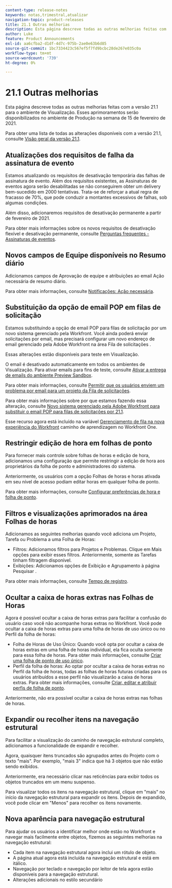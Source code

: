 ```yaml
---
content-type: release-notes
keywords: notas,trimestral,atualizar
navigation-topic: product-releases
title: 21.1 Outras melhorias
description: Esta página descreve todas as outras melhorias feitas com a versão 21.1 para o ambiente de Visualização. Esses aprimoramentos serão disponibilizados no ambiente de Produção na semana de 15 de fevereiro de 2021.
author: Luke
feature: Product Announcements
exl-id: aa6cfba2-d1df-4d7c-975b-2ae0e63b6d85
source-git-commit: 1bc7334423c567ef5f7fd9bcbc28de267e035c0a
workflow-type: tm+mt
source-wordcount: '739'
ht-degree: 0%

---
```


# 21.1 Outras melhorias

Esta página descreve todas as outras melhorias feitas com a versão 21.1 para o ambiente de Visualização. Esses aprimoramentos serão disponibilizados no ambiente de Produção na semana de 15 de fevereiro de 2021.

Para obter uma lista de todas as alterações disponíveis com a versão 21.1, consulte [Visão geral da versão 21.1](../../../product-announcements/product-releases/21.1-release-activity/21-1-release-overview.md).

## Atualizações dos requisitos de falha da assinatura de evento

Estamos atualizando os requisitos de desativação temporária das falhas de assinatura de evento. Além dos requisitos existentes, as Assinaturas de eventos agora serão desabilitadas se não conseguirem obter um delivery bem-sucedido em 2000 tentativas. Trata-se de reforçar a atual regra de fracasso de 70%, que pode conduzir a montantes excessivos de falhas, sob algumas condições.

Além disso, adicionaremos requisitos de desativação permanente a partir de fevereiro de 2021.

Para obter mais informações sobre os novos requisitos de desativação flexível e desativação permanente, consulte [Perguntas frequentes - Assinaturas de eventos](../../../wf-api/general/event-subs-faq.md).

## Novos campos de Equipe disponíveis no Resumo diário

Adicionamos campos de Aprovação de equipe e atribuições ao email Ação necessária de resumo diário.

Para obter mais informações, consulte [Notificações: Ação necessária](../../../workfront-basics/using-notifications/notifications-action-needed.md).

## Substituição da opção de email POP em filas de solicitação

Estamos substituindo a opção de email POP para filas de solicitação por um novo sistema gerenciado pela Workfront. Você ainda poderá enviar solicitações por email, mas precisará configurar um novo endereço de email gerenciado pela Adobe Workfront na área Fila de solicitações .

Essas alterações estão disponíveis para teste em Visualização.

O email é desativado automaticamente em todos os ambientes de Visualização. Para ativar emails para fins de teste, consulte [Ativar a entrega de emails do ambiente Preview Sandbox](../../../workfront-basics/using-notifications/enable-delivery-emails-from-preview-sandbox-environment.md).

Para obter mais informações, consulte [Permitir que os usuários enviem um problema por email para um projeto da Fila de solicitações](/help/quicksilver/manage-work/requests/create-requests/enable-email-issues-into-projects.md).

Para obter mais informações sobre por que estamos fazendo essa alteração, consulte [Novo sistema gerenciado pela Adobe Workfront para substituir o email POP para filas de solicitações por 21.1](../../../product-announcements/announcements/announcement-archive/pop-removal-request-queue.md).

Esse recurso agora está incluído na variável [Gerenciamento de fila na nova experiência do Workfront](https://one.workfront.com/s/learningpath4/queue-management-MCYCJRWK36QZBP7PGMNDMSPRN3LE) caminho de aprendizagem no Workfront One.

## Restringir edição de hora em folhas de ponto

Para fornecer mais controle sobre folhas de horas e edição de hora, adicionamos uma configuração que permite restringir a edição de hora aos proprietários da folha de ponto e administradores do sistema.

Anteriormente, os usuários com a opção Folhas de horas e horas ativada em seu nível de acesso podiam editar horas em qualquer folha de ponto.

Para obter mais informações, consulte [Configurar preferências de hora e folha de ponto](../../../administration-and-setup/set-up-workfront/configure-timesheets-schedules/timesheet-and-hour-preferences.md).

## Filtros e visualizações aprimorados na área Folhas de horas

Adicionamos as seguintes melhorias quando você adiciona um Projeto, Tarefa ou Problema a uma Folha de Horas:

* Filtros: Adicionamos filtros para Projetos e Problemas. Clique em Mais opções para exibir esses filtros. Anteriormente, somente as Tarefas tinham filtragem disponível.
* Exibições: Adicionamos opções de Exibição e Agrupamento à página Pesquisar .

Para obter mais informações, consulte [Tempo de registro](../../../timesheets/create-and-manage-timesheets/log-time.md).

## Ocultar a caixa de horas extras nas Folhas de Horas

Agora é possível ocultar a caixa de horas extras para facilitar a confusão do usuário caso você não acompanhe horas extras no Workfront. Você pode ocultar a caixa de horas extras para uma folha de horas de uso único ou no Perfil da folha de horas:

* Folha de Horas de Uso Único: Quando você opta por ocultar a caixa de horas extras em uma folha de horas individual, ela fica oculta somente para essa folha de horas. Para obter mais informações, consulte [Criar uma folha de ponto de uso único](../../../timesheets/create-and-manage-timesheets/create-tmshts.md).
* Perfil da folha de horas: Ao optar por ocultar a caixa de horas extras no Perfil da folha de horas, todas as folhas de horas futuras criadas para os usuários atribuídos a esse perfil não visualizarão a caixa de horas extras. Para obter mais informações, consulte [Criar, editar e atribuir perfis de folha de ponto](../../../timesheets/create-and-manage-timesheets/create-timesheet-profiles.md).

Anteriormente, não era possível ocultar a caixa de horas extras nas folhas de horas.

## Expandir ou recolher itens na navegação estrutural

Para facilitar a visualização do caminho de navegação estrutural completo, adicionamos a funcionalidade de expandir e recolher.

Agora, quaisquer itens truncados são agrupados antes do Projeto com o texto &quot;mais&quot;. Por exemplo, &quot;mais 3&quot; indica que há 3 objetos que não estão sendo exibidos.

Anteriormente, era necessário clicar nas reticências para exibir todos os objetos truncados em um menu suspenso.

Para visualizar todos os itens na navegação estrutural, clique em &quot;mais&quot; no início da navegação estrutural para expandir os itens. Depois de expandido, você pode clicar em &quot;Menos&quot; para recolher os itens novamente.

## Nova aparência para navegação estrutural

Para ajudar os usuários a identificar melhor onde estão no Workfront e navegar mais facilmente entre objetos, fizemos as seguintes melhorias na navegação estrutural:

* Cada item na navegação estrutural agora inclui um rótulo de objeto.
* A página atual agora está incluída na navegação estrutural e está em itálico.
* Navegação por teclado e navegação por leitor de tela agora estão disponíveis para a navegação estrutural.
* Alterações adicionais no estilo secundário

